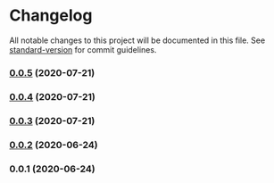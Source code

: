 # Changelog

All notable changes to this project will be documented in this file. See [standard-version](https://github.com/conventional-changelog/standard-version) for commit guidelines.

### [0.0.5](https://github.com/nutritionix/cxh-api-client/compare/v0.0.4...v0.0.5) (2020-07-21)

### [0.0.4](https://github.com/nutritionix/cxh-api-client/compare/v0.0.3...v0.0.4) (2020-07-21)

### [0.0.3](https://github.com/nutritionix/cxh-api-client/compare/v0.0.2...v0.0.3) (2020-07-21)

### [0.0.2](https://github.com/nutritionix/cxh-api-client/compare/v0.0.1...v0.0.2) (2020-06-24)

### 0.0.1 (2020-06-24)
